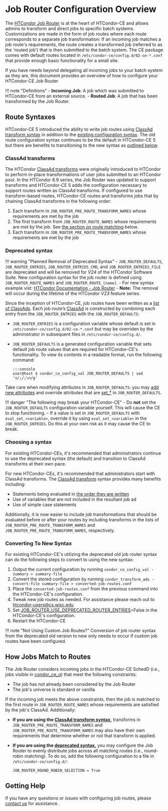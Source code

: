 Job Router Configuration Overview
=================================

The [HTCondor Job Router](https://htcondor.readthedocs.io/en/lts/grid-computing/job-router.html) is at the heart of
HTCondor-CE and allows admins to transform and direct jobs to specific batch systems.
Customizations are made in the form of job routes where each route corresponds to a separate job transformation:
If an incoming job matches a job route's requirements, the route creates a transformed job (referred to as the 'routed
job') that is then submitted to the batch system.
The CE package comes with default routes located in `/etc/condor-ce/config.d/02-ce-*.conf` that provide enough basic
functionality for a small site.

If you have needs beyond delegating all incoming jobs to your batch system as they are, this document provides an
overview of how to configure your HTCondor-CE Job Router

!!! note "Definitions"
    - **Incoming Job**: A job which was submitted to HTCondor-CE from an external source.
    - **Routed Job**: A job that has been transformed by the Job Router.

Route Syntaxes
--------------

HTCondor-CE 5 introduced the ability to write job routes using [ClassAd transform syntax](#classad-transforms) in
addition to the [existing configuration syntax](#deprecated-syntax).
The old route configuration syntax continues to be the default in HTCondor-CE 5 but there are benefits to transitioning
to the new syntax as [outlined below](#choosing-a-syntax).

### ClassAd transforms ###

The HTCondor [ClassAd transforms](https://htcondor.readthedocs.io/en/lts/classads/transforms.html) were
originally introduced to HTCondor to perform in-place transformations of user jobs submitted to an HTCondor pool.
In the HTCondor 8.9 series, the Job Router was updated to support transforms and HTCondor-CE 5 adds the configuration
necessary to support routes written as ClassAd transforms.
If configured to use transform-based routes, HTCondor-CE routes and transforms jobs that by chaining ClassAd transforms
in the following order:

1.  Each transform in `JOB_ROUTER_PRE_ROUTE_TRANSFORM_NAMES` whose requirements are met by the job
1.  The first transform from `JOB_ROUTER_ROUTE_NAMES` whose requirements are met by the job.
    See [the section on route matching](#how-jobs-match-to-routes) below.
1.  Each transform in `JOB_ROUTER_PRE_ROUTE_TRANSFORM_NAMES` whose requirements are met by the job

### Deprecated syntax ###

!!! warning "Planned Removal of Deprecated Syntax"
    -   `JOB_ROUTER_DEFAULTS`, `JOB_ROUTER_ENTRIES`, `JOB_ROUTER_ENTRIES_CMD`, and `JOB_ROUTER_ENTRIES_FILE` are
    deprecated and will be removed for *V24* of the HTCondor Software Suite. New configuration syntax for the job router
    is defined using `JOB_ROUTER_ROUTE_NAMES` and `JOB_ROUTER_ROUTE_[name]`.
    -   For new syntax example vist:
    [HTCondor Documentation - Job Router](https://htcondor.readthedocs.io/en/lts/grid-computing/job-router.html#an-example-configuration)
    -   **Note:** The removal will occur during the lifetime of the HTCondor *V23* feature series.

Since the inception of HTCondor-CE, job routes have been written as a
[list of ClassAds](https://htcondor.readthedocs.io/en/lts/grid-computing/job-router.html#deprecated-router-configuration).
Each job route’s [ClassAd](https://htcondor.readthedocs.io/en/lts/classads/classad-mechanism.html) is constructed
by combining each entry from the `JOB_ROUTER_ENTRIES` with the `JOB_ROUTER_DEFAULTS`:

-   `JOB_ROUTER_ENTRIES` is a configuration variable whose default is set in `/etc/condor-ce/config.d/02-ce-*.conf` but
    may be overriden by the administrator in subsequent files in `/etc/condor-ce/config.d/`.
-   `JOB_ROUTER_DEFAULTS` is a generated configuration variable that sets default job route values that are required for
    HTCondor-CE's functionality.
    To view its contents in a readable format, run the following command:

        :::console
        user@host $ condor_ce_config_val JOB_ROUTER_DEFAULTS | sed 's/;/;\n/g'

Take care when modifying attributes in `JOB_ROUTER_DEFAULTS`: you may
[add new attributes](writing-job-routes.md#setting-attributes-for-all-routes) and override attributes that are
[set_*](writing-job-routes.md#setting-attributes) in `JOB_ROUTER_DEFAULTS`.

!!! danger "The following may break your HTCondor-CE"
    -   Do **not** set the `JOB_ROUTER_DEFAULTS` configuration variable yourself. This will cause the CE to stop
        functioning.
    -   If a value is set in `JOB_ROUTER_DEFAULTS` with `eval_set_<variable>`, override it by using
        `eval_set_<variable>` in the `JOB_ROUTER_ENTRIES`.
        Do this at your own risk as it may cause the CE to break.

### Choosing a syntax ###

For existing HTCondor-CEs, it's recommended that administrators continue to use the deprecated syntax (the default) and
transition to ClassAd transforms at their own pace.

For new HTCondor-CEs, it's recommended that administrators start with ClassAd transforms.
The [ClassAd transform](#classad-transforms) syntax provides many benefits including:

-   Statements being evaluated in [the order they are written](writing-job-routes.md#editing-attributes)
-   Use of variables that are not included in the resultant job ad
-   Use of simple case statements

Additionally, it is now easier to include job transformations that should be evaluated before or after your routes by
including transforms in the lists of `JOB_ROUTER_PRE_ROUTE_TRANSFORM_NAMES` and `JOB_ROUTER_PRE_ROUTE_TRANSFORM_NAMES`,
respectively.

### Converting To New Syntax ###

For existing HTCondor-CE's utilizing the deprecated old job router syntax can do the following steps to convert
to using the new syntax:

1.  Output the current configuration by running `condor_ce_config_val -summary > summary-file`
2.  Convert the stored configuration by running `condor_transform_ads -convert:file summary-file > converted-job-routes.conf`
3.  Place the `converted-job-routes.conf` from the previous command into the HTCondor-CE's configuration.
4.  Tweak new job routes as needed. For assistance please reach out to [htcondor-users@cs.wisc.edu](mailto:htcondor-users@cs.wisc.edu)
5.  Set [JOB_ROUTER_USE_DEPRECATED_ROUTER_ENTRIES](https://htcondor.readthedocs.io/en/latest/admin-manual/configuration-macros.html#JOB_ROUTER_USE_DEPRECATED_ROUTER_ENTRIES)=False
    in the HTCondor-CE's configuration.
6.  Restart the HTCondor-CE

!!! note "Not Using Custom Job Routes?"
    Conversion of job router syntax from the deprecated old version to new only needs to occur
    if custom job routes have been configured.

How Jobs Match to Routes
------------------------

The Job Router considers incoming jobs in the HTCondor-CE SchedD (i.e., jobs visible in
[condor_ce_q](../troubleshooting/debugging-tools.md#condor_ce_q)) that meet the following constraints:

- The job has not already been considered by the Job Router
- The job's universe is standard or vanilla

If the incoming job meets the above constraints, then the job is matched to the first route in `JOB_ROUTER_ROUTE_NAMES`
whose requirements are satisfied by the job's ClassAd.
Additionally:

-   **If you are using the [ClassAd transform syntax](#classad-transforms),** transforms in
    `JOB_ROUTER_PRE_ROUTE_TRANSFORM_NAMES` and `JOB_ROUTER_PRE_ROUTE_TRANSFORM_NAMES` may also have their own
    requirements that determine whether or not that transform is applied.
-   **If you are using the [deprecated syntax](#deprecated-syntax),** you may configure the Job Router to evenly
    distribute jobs across all matching routes (i.e., round-robin matching).
    To do so, add the following configuration to a file in `/etc/condor-ce/config.d/`:

        JOB_ROUTER_ROUND_ROBIN_SELECTION = True

Getting Help
------------

If you have any questions or issues with configuring job routes, please [contact us](../../index.md#contact-us) for
assistance.

